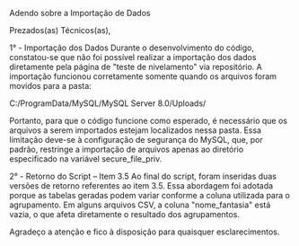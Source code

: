 Adendo sobre a Importação de Dados

Prezados(as) Técnicos(as),

1° - Importação dos Dados
Durante o desenvolvimento do código, constatou-se que não foi possível realizar a importação dos dados diretamente pela página de "teste de nivelamento" via repositório. A importação funcionou corretamente somente quando os arquivos foram movidos para a pasta:


C:/ProgramData/MySQL/MySQL Server 8.0/Uploads/

Portanto, para que o código funcione como esperado, é necessário que os arquivos a serem importados estejam localizados nessa pasta. Essa limitação deve-se à configuração de segurança do MySQL, que, por padrão, restringe a importação de arquivos apenas ao diretório especificado na variável secure_file_priv.

2° - Retorno do Script – Item 3.5
Ao final do script, foram inseridas duas versões de retorno referentes ao item 3.5. Essa abordagem foi adotada porque as tabelas geradas podem variar conforme a coluna utilizada para o agrupamento. Em alguns arquivos CSV, a coluna "nome_fantasia" está vazia, o que afeta diretamente o resultado dos agrupamentos.

Agradeço a atenção e fico à disposição para quaisquer esclarecimentos.